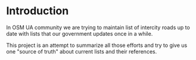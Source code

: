 # Introduction

In OSM UA community we are trying to maintain list of intercity roads up to date
with lists that our government updates once in a while.

This project is an attempt to summarize all those efforts and try to give us
one "source of truth" about current lists and their references.